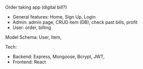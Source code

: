 Order taking app (digital bill?)

- General features: Home, Sign Up, Login
- Admin: admin page, CRUD item (DB), check past bills, profit
- User: order, billing

Model Schema: User, Item,

Tech:

- Backend: Express, Mongoose, Bcrypt, JWT,
- Frontend: React
